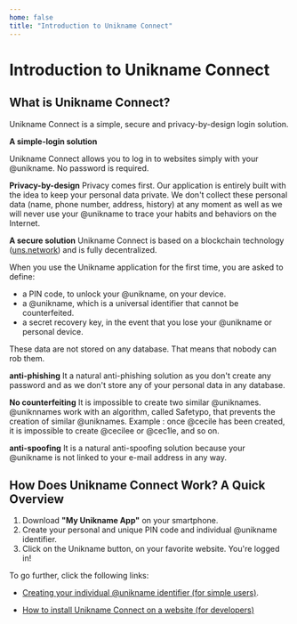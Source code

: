 ```yaml
---
home: false
title: "Introduction to Unikname Connect"
---
```


# Introduction to Unikname Connect

## What is Unikname Connect?

Unikname Connect is a simple, secure and privacy-by-design login solution. 

**A simple-login solution**

Unikname Connect allows you to log in to websites simply with your @unikname. No password is required.

**Privacy-by-design**
Privacy comes first. Our application is entirely built with the idea to keep your personal data private. We don't collect these personal data (name, phone number, address, history) at any moment as well as we will never use your @unikname to trace your habits and behaviors on the Internet.  

**A secure solution**
Unikname Connect is based on a blockchain technology ([uns.network](https://www.uns.network/)) and is fully decentralized. 

When you use the Unikname application for the first time, you are asked to define: 
- a PIN code, to unlock your @unikname, on your device.  
- a @unikname, which is a universal identifier that cannot be counterfeited. 
- a secret recovery key, in the event that you lose your @unikname or personal device. 

These data are not stored on any database. That means that nobody can rob them.

**anti-phishing**
It a natural anti-phishing solution as you don't create any password and as we don't store any of your personal data in any database.

**No counterfeiting**
It is impossible to create two similar @uniknames. @uniknnames work with an algorithm, called Safetypo, that prevents the creation of similar @uniknames.
Example :
once @cecile has been created, it is impossible to create @cecilee or @cec1le, and so on. 

**anti-spoofing**
It is a natural anti-spoofing solution because your @unikname is not linked to your e-mail address in any way.

## How Does Unikname Connect Work? A Quick Overview
1. Download **"My Unikname App"** on your smartphone.
2. Create your personal and unique PIN code and individual @unikname identifier. 
3. Click on the Unikname button, on your favorite website.
You're logged in!

To go further, click the following links:

- [Creating your individual @unikname identifier (for simple users)](/2.creating-your-unikname-individual).

- [How to install Unikname Connect on a website (for developers)](/0.GettingStarted-unikname-connect-installation)
